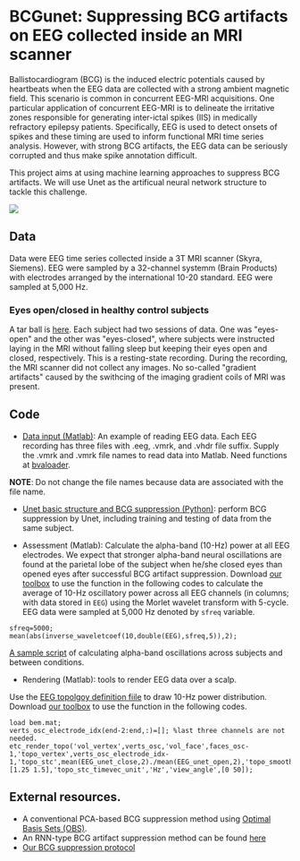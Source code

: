 # BCGunet: Suppressing BCG artifacts on EEG collected inside an MRI scanner

Ballistocardiogram (BCG) is the induced electric potentials caused by heartbeats when the EEG data are collected with a strong ambient magnetic field. This scenario is common in concurrent EEG-MRI acquisitions. One particular application of concurrent EEG-MRI is to delineate the irritative zones responsible for generating inter-ictal spikes (IIS) in medically refractory epilepsy patients. Specifically, EEG is used to detect onsets of spikes and these timing are used to inform functional MRI time series analysis. However, with strong BCG artifacts, the EEG data can be seriously corrupted and thus make spike annotation difficult.

This project aims at using machine learning approaches to suppress BCG artifacts. We will use Unet as the artificual neural network structure to tackle this challenge.

![](https://github.com/fahsuanlin/BCGunet/blob/main/images/alpha_annot.png)

## Data

Data were EEG time series collected inside a 3T MRI scanner (Skyra, Siemens). EEG were sampled by a 32-channel systemm (Brain Products) with electrodes arranged by the international 10-20 standard. EEG were sampled at 5,000 Hz.

### Eyes open/closed in healthy control subjects
A tar ball is [here](https://drive.google.com/file/d/1Te94WlQ4nGCT3rnij_w0pbPFhRcaphGJ/view?usp=share_link). Each subject had two sessions of data. One was "eyes-open" and the other was "eyes-closed", where subjects were instructed laying in the MRI without falling sleep but keeping their eyes open and closed, respectively. This is a resting-state recording. 
During the recording, the MRI scanner did not collect any images. No so-called "gradient artifacts" caused by the swithcing of the imaging gradient coils of MRI was present.

## Code
- [Data input (Matlab)](https://github.com/fahsuanlin/BCGunet/blob/main/matlab/read_eeg.m): An example of reading EEG data. Each EEG recording has three files with .eeg, .vmrk, and .vhdr file suffix. Supply the .vmrk and .vmrk file names to read data into Matlab. Need functions at [bvaloader](https://github.com/stefanSchinkel/bvaloader).

**NOTE**: Do not change the file names because data are associated with the file name.

- [Unet basic structure and BCG suppression (Python)](https://github.com/fahsuanlin/BCGunet/blob/main/bcg_unet/unet1d-simple.ipynb): perform BCG suppression by Unet, including training and testing of data from the same subject.

- Assessment (Matlab): Calculate the alpha-band (10-Hz) power at all EEG electrodes. We expect that stronger alpha-band neural oscillations are found at the parietal lobe of the subject when he/she closed eyes than opened eyes after successful BCG artifact suppression. Download [our toolbox](https://github.com/fahsuanlin/fhlin_toolbox) to use the function in the following codes to calculate the average of 10-Hz oscillatory power across all EEG channels (in columns; with data stored in `EEG`) using the Morlet wavelet transform with 5-cycle. EEG data were sampled at 5,000 Hz denoted by `sfreq` variable.

```
sfreq=5000;
mean(abs(inverse_waveletcoef(10,double(EEG),sfreq,5)),2);
```
[A sample script](https://github.com/fahsuanlin/BCGunet/blob/main/matlab/calc_alpha_unet.m) of calculating alpha-band oscillations across subjects and between conditions.


- Rendering (Matlab): tools to render EEG data over a scalp.

Use the [EEG topolgoy definition fiile](https://github.com/fahsuanlin/BCGunet/blob/main/matlab/bem.mat) to draw 10-Hz power distribution. Download [our toolbox](https://github.com/fahsuanlin/fhlin_toolbox) to use the  function in the following codes.
```
load bem.mat;
verts_osc_electrode_idx(end-2:end,:)=[]; %last three channels are not needed.
etc_render_topo('vol_vertex',verts_osc,'vol_face',faces_osc-1,'topo_vertex',verts_osc_electrode_idx-1,'topo_stc',mean(EEG_unet_close,2)./mean(EEG_unet_open,2),'topo_smooth',10,'topo_threshold',[1.25 1.5],'topo_stc_timevec_unit','Hz','view_angle',[0 50]);
```

## External resources.
- A conventional PCA-based BCG suppression method using [Optimal Basis Sets (OBS)](https://www.sciencedirect.com/science/article/abs/pii/S1053811905004726?via%3Dihub).
- An RNN-type BCG artifact suppression method can be found [here](https://github.com/jiaangyao/BCGNet)
- [Our BCG suppression protocol](https://github.com/fahsuanlin/labmanual/wiki/18.-Suppression-of-ballistocardiography-artifacts-in-EEG-collected-inside-MRI)
